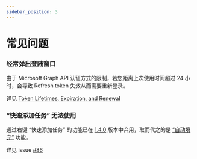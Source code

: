 ```yaml
---
sidebar_position: 3
---
```


# 常见问题


### 经常弹出登陆窗口

由于 Microsoft Graph API 认证方式的限制，若您距离上次使用时间超过 24 小时，会导致 Refresh token 失效从而需要重新登录。

详见 [Token Lifetimes, Expiration, and Renewal](https://github.com/AzureAD/microsoft-authentication-library-for-js/blob/dev/lib/msal-browser/docs/token-lifetimes.md#access-tokens)



### “快速添加任务” 无法使用

通过右键 “快速添加任务” 的功能已在 [1.4.0](https://github.com/WayneGongCN/microsoft-todo-browser-ext/blob/main/CHANGELOG.md#140-2022-09-12) 版本中弃用，取而代之的是 [“自动填充”](https://github.com/WayneGongCN/microsoft-todo-browser-ext/pull/84) 功能。

详见 issue [#86](https://github.com/WayneGongCN/microsoft-todo-browser-ext/issues/86)
